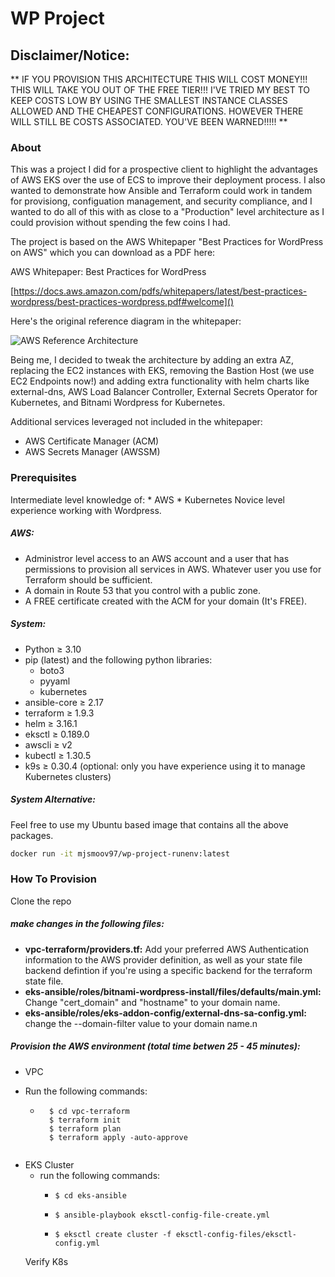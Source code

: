 # WP Project

## Disclaimer/Notice:
** IF YOU PROVISION THIS ARCHITECTURE THIS WILL COST MONEY!!! THIS WILL TAKE YOU OUT OF THE FREE TIER!!! I'VE TRIED MY BEST TO KEEP COSTS LOW BY USING THE SMALLEST INSTANCE CLASSES ALLOWED AND THE CHEAPEST CONFIGURATIONS. HOWEVER THERE WILL STILL BE COSTS ASSOCIATED. YOU'VE BEEN WARNED!!!!! **

### About
This was a project I did for a prospective client to highlight the advantages of AWS EKS over the use of ECS to improve their deployment process. I also wanted to demonstrate how Ansible and Terraform could work in tandem for provisiong, configuation management, and security compliance, and I wanted to do all of this with as close to a "Production" level architecture as I could provision without spending the few coins I had.

The project is based on the AWS Whitepaper "Best Practices for WordPress on AWS" which you can download as a PDF here:

AWS Whitepaper: Best Practices for WordPress

[https://docs.aws.amazon.com/pdfs/whitepapers/latest/best-practices-wordpress/best-practices-wordpress.pdf#welcome]()

Here's the original reference diagram in the whitepaper:

![AWS Reference Architecture](/home/jamal/Downloads/aws-presentation.jpg)

Being me, I decided to tweak the architecture by adding an extra AZ, replacing the EC2 instances with EKS, removing the Bastion Host (we use EC2 Endpoints now!) and adding extra functionality with helm charts like external-dns, AWS Load Balancer Controller, External Secrets Operator for Kubernetes, and Bitnami Wordpress for Kubernetes.

Additional services leveraged not included in the whitepaper:
* AWS Certificate Manager (ACM)
* AWS Secrets Manager (AWSSM)

### Prerequisites
Intermediate level knowledge of: 
    * AWS
    * Kubernetes
Novice level experience working with Wordpress.
    
##### **AWS:**
* Administror level access to an AWS account and a user that has permissions to provision all services in AWS. Whatever user you use for Terraform should be sufficient.
* A domain in Route 53 that you control with a public zone.
* A FREE certificate created with the ACM for your domain (It's FREE).

##### **System:**
* Python ≥ 3.10  
* pip (latest) and the following python libraries:
    * boto3
    * pyyaml
    * kubernetes
* ansible-core ≥  2.17
* terraform ≥ 1.9.3
* helm ≥ 3.16.1
* eksctl ≥ 0.189.0
* awscli ≥ v2
* kubectl ≥ 1.30.5
* k9s  ≥ 0.30.4 (optional: only you have experience using it to manage Kubernetes clusters)

##### **System Alternative:**
Feel free to use my Ubuntu based image that contains all the above packages. 
```bash
docker run -it mjsmoov97/wp-project-runenv:latest 
```
### How To Provision 
Clone the repo
##### make changes in the following files:
- **vpc-terraform/providers.tf:** Add your preferred AWS Authentication information to the AWS provider definition, as well as your state file backend defintion if you're using a specific backend for the terraform state file.
- **eks-ansible/roles/bitnami-wordpress-install/files/defaults/main.yml:**  Change "cert_domain" and "hostname" to your domain name.
- **eks-ansible/roles/eks-addon-config/external-dns-sa-config.yml:** change the --domain-filter value to your domain name.n

##### Provision the AWS environment (total time betwen 25 - 45 minutes):
- VPC
* Run the following commands:
    * ```
        $ cd vpc-terraform
        $ terraform init
        $ terraform plan
        $ terraform apply -auto-approve
	```
- EKS Cluster
    * run the following commands:
        * ```
          $ cd eks-ansible 
            ```
        * ```
          $ ansible-playbook eksctl-config-file-create.yml
          ```
        * ```
          $ eksctl create cluster -f eksctl-config-files/eksctl-config.yml
            ```
    Verify K8s









